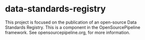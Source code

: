 # data-standards-registry
This project is focused on the publication of an open-source Data Standards Registry. This is a component in the OpenSourcePipeline framework. See opensourcepipeline.org, for more information.
